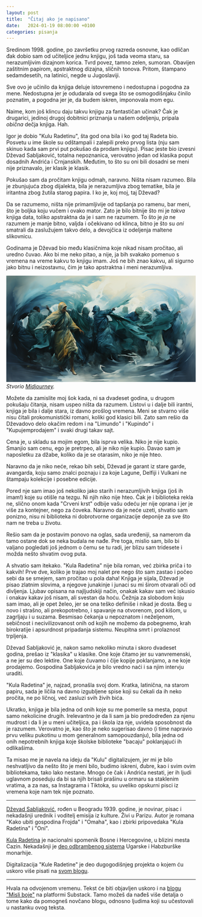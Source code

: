 ```yaml
---
layout: post
title:  "Čitaj ako je napisano"
date:   2024-01-19 08:00:00 +0100
categories: pisanja
---
```

Sredinom 1998. godine, po završetku prvog razreda osnovne, kao odličan đak dobio sam od učiteljice jednu knjigu, još tada veoma staru, sa nerazumljivim dizajnom korica. Tvrd povez, tamno zelen, sumoran. Obavijen zaštitnim papirom, apstraktnog dizajna, sličnih tonova. Pritom, štampano sedamdesetih, na latinici, negde u Jugoslaviji.

Sve ovo je učinilo da knjiga deluje istovremeno i nedostupna i pogodna za mene. Nedostupna jer je odudarala od svega što se osmogodišnjaku činilo poznatim, a pogodna jer je, da budem iskren, imponovala mom egu.

Naime, kom još klincu daju takvu knjigu za fantastičan učinak? Čak je drugarici, jedinoj drugoj dobitnici priznanja u našem odeljenju, pripala *obična* dečja knjiga. Hah.

Igor je dobio "Kulu Radetinu", šta god ona bila i ko god taj Radeta bio. Posvetu u ime škole su odštampali i zalepili preko prvog lista (nju sam skinuo kada sam prvi put pokušao da prodam knjigu). Pisac jeste bio izvesni Dževad Sabljaković, totalna nepoznanica, verovatno jedan od klasika poput dosadnih Andrića i Crnjanskih. Međutim, to što su oni bili dosadni se meni nije priznavalo, jer klasik je klasik.

Pokušao sam da pročitam knjigu odmah, naravno. Ništa nisam razumeo. Bila je zbunjujuća zbog dijalekta, bila je nerazumljiva zbog tematike, bila je iritantna zbog žutila starog papira. I ko je, koj moj, taj Dževad? 

Da se razumemo, ništa nije primamljivije od tapšanja po ramenu, bar meni, što je boljka koju vučem i ovako mator. Zato je bilo bitnije što mi je *takva* knjiga data, toliko apstraktna da je i sam ne razumem. To što je *ja* ne razumem je manje bitno, valjda i očekivano od klinca, bitno je što su *oni* smatrali da zaslužujem takvo delo, a devojčica iz odeljenja maltene slikovnicu.

Godinama je Dževad bio među klasičnima koje nikad nisam pročitao, ali uredno čuvao. Ako bi me neko pitao, a nije, ja bih svakako pomenuo s vremena na vreme kakvu to knjigu imam. Još ne bih znao kakvu, ali sigurno jako bitnu i neizostavnu, čim je tako apstraktna i meni nerazumljiva.

![Rezultat generativnog vizuelnog modela "Midjourney" koji apstraktno prikazuje više ljudskih figura obučenih u plavo kako, nalik plesu, se kreću u slučajnim smerovima, okruženi talasima, sa jednom figurom koja se izdvaja po svom žutom ogrtaču.](/a/kr.png)
*Stvorio [Midjourney](https://www.midjourney.com/).*

Možete da zamislite moj šok kada, ni sa dvadeset godina, u drugom pokušaju čitanja, nisam uspeo ništa da razumem. Listovi u i dalje bili irantni, knjiga je bila i dalje stara, iz davno prošlog vremena. Meni se stvarno više nisu čitali prokomunistički romani, koliki god klasici bili. Zato sam rešio da Dževadovo delo okačim redom i na "Limundo" i "Kupindo" i "Kupujemprodajem" i svaki drugi takav sajt.

Cena je, u skladu sa mojim egom, bila isprva velika. Niko je nije kupio. Smanjio sam cenu, ego je pretrpeo, ali je niko nije kupio. Davao sam je naposletku za džabe, koliko da je se otarasim, niko je nije hteo.

Naravno da je niko neće, rekao bih sebi, Dževad je garant iz stare garde, avangarda, koju samo znalci poznaju i za koje Lagune, Delfiji i Vulkani ne štampaju kolekcije i posebne edicije.

Pored nje sam imao još nekoliko jako starih i nerazumljivih knjiga (još ih imam!) koje su otišle na tezgu. Ni njih niko nije hteo. Čak je i biblioteka rekla ne, slično onom kada "Crveni krst" odbije vašu odeću jer nije oprana i jer je više za kontejner, nego za čoveka. Naravno da je neće uzeti, shvatio sam ponizno, nisu ni biblioteka ni dobrotvorne organizacije deponije za sve što nam ne treba u životu.

Rešio sam da je postavim ponovo na oglas, sada uređeniji, sa namerom da tamo ostane dok se neka budala ne nađe. Pre toga, mislio sam, bilo bi valjano pogledati još jednom o čemu se tu radi, jer blizu sam tridesete i možda nešto shvatim ovog puta.

A shvatio sam itekako. "Kula Radetina" nije bila roman, već zbirka priča i to kakvih! Prve dve, koliko je trajao moj nalet pre nego što sam zastao i počeo sebi da se smejem, sam pročitao u pola daha! Knjiga je sijala, Dževad je pisao zlatnim slovima, a njegove junakinje i junaci su mi širom otvarali oči od divljenja. Ljubav opisana na najljudskiji način, onakak kakav sam već iskusio i onakav kakav još nisam, ali svestan da hoću. Čežnja za slobodom koju sam imao, ali je opet želeo, jer se ona teško definiše i nikad je dosta. Beg u novo i strašno, ali prekopotrebno, i spavanje na otvorenom, pod kišom, u zagrljaju i u suzama. Besmisao čekanja u nepoznatom i neželjenom, sebičnost i necivilizovanost onih od kojih ne možemo da pobegnemo, krah birokratije i apsurdnost pripadanja sistemu. Neupitna smrt i prolaznost trpljenja.

Dževad Sabljaković je, nakon samo nekoliko minuta i skoro dvadeset godina, prešao iz "klasika" u klasike. One koje čitamo jer su vanvremenski, a ne jer su deo lektire. One koje čuvamo i čije kopije poklanjamo, a ne koje prodajemo. Gospodina Sabljakovića je bilo vredno naći i sa njim intervju uraditi.

"Kula Radetina" je, najzad, pronašla svoj dom. Kratka, latinična, na starom papiru, sada je ličila na davno izgubljene spise koji su čekali da ih neko pročita, ne po ličnoj, već zasluzi svih živih bića.

Ukratko, knjiga je bila jedna od onih koje su me pomerile sa mesta, poput samo nekolicine drugih. Irelevantno je da li sam ja bio predodređen za njenu mudrost i da li je u meni učiteljica, pa i škola iza nje, uvidela sposobnost da je razumem. Verovatno je, kao što je neko sugerisao davno (i time napravio prvu veliku pukotinu u mom generalnom samopouzdanju), bila jedna od onih nepotrebnih knjiga koje školske biblioteke "bacaju" poklanjajući ih odlikašima. 

Ta misao me je navela na ideju da "Kulu" digitalizujem, jer mi je bilo neshvatljivo da nešto što je meni bilo, budimo iskreni, đubre, kao i svim ovim bibliotekama, tako lako nestane. Mnogo će čak i Andrića nestati, jer ih ljudi uglavnom poseduju da bi sa njih brisali prašinu u ormaru sa staklenim vratima, a za nas, sa Instagrama i Tiktoka, su uveliko opskurni pisci iz vremena koje nam tek nije poznato.

---

[Dževad Sabljaković](dz.sabljakovic.com/o-nama/), rođen u Beogradu 1939. godine, je novinar, pisac i nekadašnji urednik i voditelj emisija iz kulture. Živi u Parizu. Autor je romana "Kako ubiti gospodina Frojda" i "Omaha", kao i zbirki pripovedaka "Kula Radetina" i "Oni".

[Kula Radetina](bs.wikipedia.org/wiki/Radetina_Kula) je nacionalni spomenik Bosne i Hercegovine, u blizini mesta Cazin. Nekadašnji je [deo odbrambenog sistema](ckt.ba/kula-radetina) Ugarske i Habzburške monarhije.

Digitalizacija "Kule Radetine" je deo dugogodišnjeg projekta o kojem ću uskoro više pisati na [svom blogu](igorv.blog).

---

Hvala na odvojenom vremenu. Tekst će biti objavljen uskoro i na [blogu "Misli boje"](misliboje.substack.com) na platformi Substack. Tamo možeš da nađeš više detalja o tome kako da pomogneš novčano blogu, odnosno ljudima koji su učestovali u nastanku ovog teksta.
